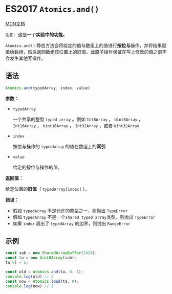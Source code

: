 # ES2017 `Atomics.and()`

[MDN文档](https://developer.mozilla.org/zh-CN/docs/Web/JavaScript/Reference/Global_Objects/Atomics/and)

`注意：` 这是一个**实验中的功能**。

`Atomics.and()` 静态方法会将给定的值与数组上的值进行**按位与**操作，并将结果赋值给数组，然后返回数组该位置上的旧值。此原子操作保证在写上修改的值之前不会发生其他写操作。

## 语法

``` javascript
Atomics.and(typedArray, index, value)
```

**参数：**

* `typedArray`

  一个共享的整型 `typed array` 。例如 `Int8Array` ， `Uint8Array` ， `Int16Array` ， `Uint16Array` ， `Int32Array` ，或者 `Uint32Array`

* `index`

  按位与操作的 `typedArray` 的值在数组上的**索引**

* `value`

  给定的按位与操作的值。

**返回值：**

给定位置的**旧值**（ `typedArray[index]` ）。

**错误：**

* 假如 `typedArray` 不是允许的整型之一，则抛出 `TypeError`
* 假如 `typedArray` 不是一个`shared typed array`类型，则抛出 `TypeError`
* 如果 `index` 超出了 `typedArray` 的边界，则抛出 `RangeError`

## 示例

``` javascript
const sab = new SharedArrayBuffer(1024);
const ta = new Uint8Array(sab);
ta[0] = 5;

const old = Atomics.and(ta, 0, 1);
console.log(old) // 5
const now = Atomics.load(ta, 0);
console.log(now) // 1
```
